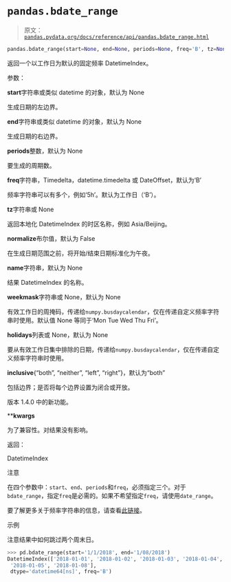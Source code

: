 # `pandas.bdate_range`

> 原文：[`pandas.pydata.org/docs/reference/api/pandas.bdate_range.html`](https://pandas.pydata.org/docs/reference/api/pandas.bdate_range.html)

```py
pandas.bdate_range(start=None, end=None, periods=None, freq='B', tz=None, normalize=True, name=None, weekmask=None, holidays=None, inclusive='both', **kwargs)
```

返回一个以工作日为默认的固定频率 DatetimeIndex。

参数：

**start**字符串或类似 datetime 的对象，默认为 None

生成日期的左边界。

**end**字符串或类似 datetime 的对象，默认为 None

生成日期的右边界。

**periods**整数，默认为 None

要生成的周期数。

**freq**字符串，Timedelta，datetime.timedelta 或 DateOffset，默认为‘B’

频率字符串可以有多个，例如‘5h’。默认为工作日（‘B’）。

**tz**字符串或 None

返回本地化 DatetimeIndex 的时区名称，例如 Asia/Beijing。

**normalize**布尔值，默认为 False

在生成日期范围之前，将开始/结束日期标准化为午夜。

**name**字符串，默认为 None

结果 DatetimeIndex 的名称。

**weekmask**字符串或 None，默认为 None

有效工作日的周掩码，传递给`numpy.busdaycalendar`，仅在传递自定义频率字符串时使用。默认值 None 等同于‘Mon Tue Wed Thu Fri’。

**holidays**列表或 None，默认为 None

要从有效工作日集中排除的日期，传递给`numpy.busdaycalendar`，仅在传递自定义频率字符串时使用。

**inclusive**{“both”, “neither”, “left”, “right”}，默认为“both”

包括边界；是否将每个边界设置为闭合或开放。

版本 1.4.0 中的新功能。

****kwargs**

为了兼容性。对结果没有影响。

返回：

DatetimeIndex

注意

在四个参数中：`start`、`end`、`periods`和`freq`，必须指定三个。对于`bdate_range`，指定`freq`是必需的。如果不希望指定`freq`，请使用`date_range`。

要了解更多关于频率字符串的信息，请查看[此链接](https://pandas.pydata.org/pandas-docs/stable/user_guide/timeseries.html#offset-aliases)。

示例

注意结果中如何跳过两个周末日。

```py
>>> pd.bdate_range(start='1/1/2018', end='1/08/2018')
DatetimeIndex(['2018-01-01', '2018-01-02', '2018-01-03', '2018-01-04',
 '2018-01-05', '2018-01-08'],
 dtype='datetime64[ns]', freq='B') 
```
